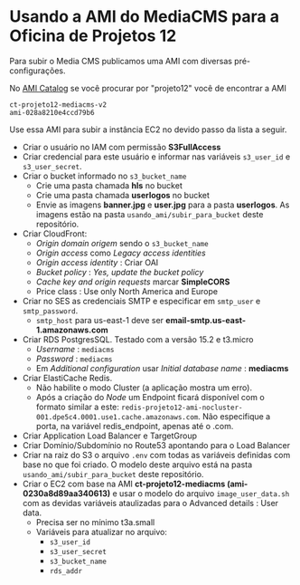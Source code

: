 # Usando a AMI do MediaCMS para a Oficina de Projetos 12

Para subir o Media CMS publicamos uma AMI com diversas pré-configurações.

No [AMI Catalog](https://us-east-1.console.aws.amazon.com/ec2/v2/home?region=us-east-1#AMICatalog:) se você procurar por "projeto12" você de encontrar a AMI 

```
ct-projeto12-mediacms-v2
ami-028a8210e4ccd79b6
```

Use essa AMI para subir a instância EC2 no devido passo da lista a seguir.

- Criar o usuário no IAM com permissão **S3FullAccess**
- Criar credencial para este usuário e informar nas variáveis ``s3_user_id`` e ``s3_user_secret``.
- Criar o bucket informado no ``s3_bucket_name``
    - Crie uma pasta chamada **hls** no bucket
    - Crie uma pasta chamada **userlogos** no bucket
    - Envie as imagens **banner.jpg** e **user.jpg** para a pasta **userlogos**. As imagens estão na pasta ``usando_ami/subir_para_bucket`` deste repositório.
- Criar CloudFront:
    - *Origin domain origem* sendo o ``s3_bucket_name``
    - *Origin access* como *Legacy access identities*
    - *Origin access identity* : Criar OAI
    - *Bucket policy* : *Yes, update the bucket policy*
    - *Cache key and origin requests* marcar **SimpleCORS**
    - Price class : Use only North America and Europe
- Criar no SES as credenciais SMTP e especificar em ``smtp_user`` e ``smtp_password``.
    - ``smtp_host`` para us-east-1 deve ser **email-smtp.us-east-1.amazonaws.com**
- Criar RDS PostgresSQL. Testado com a versão 15.2 e t3.micro
    - *Username* : ``mediacms``
    - *Password* : ``mediacms``
    - Em *Additional configuration* usar *Initial database name* : **mediacms**
- Criar ElastiCache Redis.
    - Não habilite o modo Cluster (a aplicação mostra um erro).
    - Após a criação do *Node* um Endpoint ficará disponível com o formato similar a este: ``redis-projeto12-ami-nocluster-001.dpe5c4.0001.use1.cache.amazonaws.com``. Não especifique a porta, na variável redis_endpoint, apenas até o .com.
- Criar Application Load Balancer e TargetGroup
- Criar Domínio/Subdomínio no Route53 apontando para o Load Balancer
- Criar na raiz do S3 o arquivo ``.env`` com todas as variáveis definidas com base no que foi criado. O modelo deste arquivo está na pasta ``usando_ami/subir_para_bucket`` deste repositório.
- Criar o EC2 com base na AMI **ct-projeto12-mediacms (ami-0230a8d89aa340613)** e usar o modelo do arquivo ``image_user_data.sh`` com as devidas variáveis ataulizadas para o Advanced details : User data.
    - Precisa ser no mínimo t3a.small
    - Variáveis para atualizar no arquivo: 
        - ``s3_user_id``
        - ``s3_user_secret``
        - ``s3_bucket_name``
        - ``rds_addr``